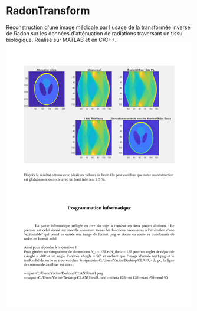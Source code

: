 # RadonTransform
Reconstruction d'une image médicale par l'usage de la transformée inverse de Radon sur les données d'atténuation de radiations traversant un tissu biologique. Réalisé sur MATLAB et en C/C++.
 ![alt text](https://github.com/ell-hol/RadonTransform/blob/master/Results.png)
